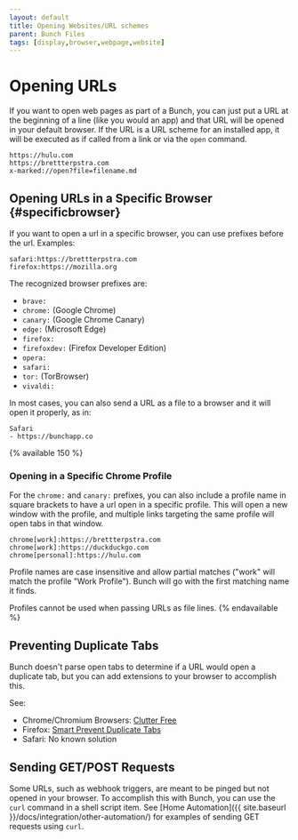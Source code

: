 ```yaml
---
layout: default
title: Opening Websites/URL schemes
parent: Bunch Files
tags: [display,browser,webpage,website]
---
```

# Opening URLs

If you want to open web pages as part of a Bunch, you can just put a URL at the beginning of a line (like you would an app) and that URL will be opened in your default browser. If the URL is a URL scheme for an installed app, it will be executed as if called from a link or via the `open` command.

    https://hulu.com
    https://brettterpstra.com
    x-marked://open?file=filename.md


## Opening URLs in a Specific Browser {#specificbrowser}

If you want to open a url in a specific browser, you can use prefixes before the url. Examples:

    safari:​https://brettterpstra.com
    firefox:​https://mozilla.org

The recognized browser prefixes are:

- `brave:`
- `chrome:` (Google Chrome)
- `canary:` (Google Chrome Canary)
- `edge:` (Microsoft Edge)
- `firefox:`
- `firefoxdev:` (Firefox Developer Edition)
- `opera:`
- `safari:`
- `tor:` (TorBrowser)
- `vivaldi:`

In most cases, you can also send a URL as a file to a browser and it will open it properly, as in:

```bunch
Safari
- https://bunchapp.co
```

{% available 150 %}
### Opening in a Specific Chrome Profile

For the `chrome:` and `canary:` prefixes, you can also include a profile name in square brackets to have a url open in a specific profile. This will open a new window with the profile, and multiple links targeting the same profile will open tabs in that window.

```bunch
chrome[work]:https://brettterpstra.com
chrome[work]:https://duckduckgo.com
chrome[personal]:https://hulu.com
```

Profile names are case insensitive and allow partial matches ("work" will match the profile "Work Profile"). Bunch will go with the first matching name it finds.

Profiles cannot be used when passing URLs as file lines.
{% endavailable %}

## Preventing Duplicate Tabs

Bunch doesn't parse open tabs to determine if a URL would open a duplicate tab, but you can add extensions to your browser to accomplish this.

See:

- Chrome/Chromium Browsers: [Clutter Free](https://chromewebstore.google.com/detail/clutter-free-prevent-dupl/iipjdmnoigaobkamfhnojmglcdbnfaaf)
- Firefox: [Smart Prevent Duplicate Tabs](https://addons.mozilla.org/en-US/firefox/addon/smart-prevent-duplicate-tabs/)
- Safari: No known solution

## Sending GET/POST Requests

Some URLs, such as webhook triggers, are meant to be pinged but not opened in your browser. To accomplish this with Bunch, you can use the `curl` command in a shell script item. See [Home Automation]({{ site.baseurl }}/docs/integration/other-automation/) for examples of sending GET requests using `curl`.
